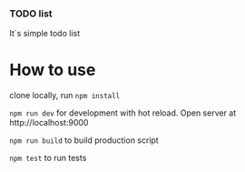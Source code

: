 ### TODO list
  It`s simple todo list

# How to use
  clone locally, run `npm install`

  `npm run dev` for development with hot reload. Open server at http://localhost:9000

  `npm run build` to build production script

  `npm test` to run tests
